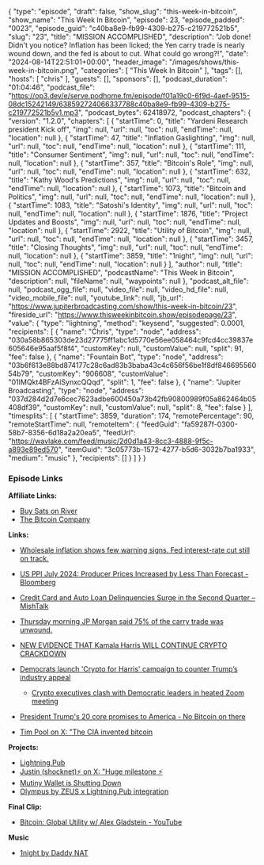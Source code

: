 {
  "type": "episode",
  "draft": false,
  "show_slug": "this-week-in-bitcoin",
  "show_name": "This Week In Bitcoin",
  "episode": 23,
  "episode_padded": "0023",
  "episode_guid": "c40ba8e9-fb99-4309-b275-c219772521b5",
  "slug": "23",
  "title": "MISSION ACCOMPLISHED",
  "description": "Job done! Didn't you notice? Inflation has been licked; the Yen carry trade is nearly wound down, and the fed is about to cut. What could go wrong?!",
  "date": "2024-08-14T22:51:01+00:00",
  "header_image": "/images/shows/this-week-in-bitcoin.png",
  "categories": [
    "This Week In Bitcoin"
  ],
  "tags": [],
  "hosts": [
    "chris"
  ],
  "guests": [],
  "sponsors": [],
  "podcast_duration": "01:04:46",
  "podcast_file": "https://op3.dev/e/serve.podhome.fm/episode/f01a19c0-6f9d-4aef-9515-08dc15242149/638592724066337788c40ba8e9-fb99-4309-b275-c219772521b5v1.mp3",
  "podcast_bytes": 62418972,
  "podcast_chapters": {
    "version": "1.2.0",
    "chapters": [
      {
        "startTime": 0,
        "title": "Yardeni Research president Kick off",
        "img": null,
        "url": null,
        "toc": null,
        "endTime": null,
        "location": null
      },
      {
        "startTime": 47,
        "title": "Inflation Gaslighting",
        "img": null,
        "url": null,
        "toc": null,
        "endTime": null,
        "location": null
      },
      {
        "startTime": 111,
        "title": "Consumer Sentiment",
        "img": null,
        "url": null,
        "toc": null,
        "endTime": null,
        "location": null
      },
      {
        "startTime": 357,
        "title": "Bitcoin's Role",
        "img": null,
        "url": null,
        "toc": null,
        "endTime": null,
        "location": null
      },
      {
        "startTime": 632,
        "title": "Kathy Wood's Predictions",
        "img": null,
        "url": null,
        "toc": null,
        "endTime": null,
        "location": null
      },
      {
        "startTime": 1073,
        "title": "Bitcoin and Politics",
        "img": null,
        "url": null,
        "toc": null,
        "endTime": null,
        "location": null
      },
      {
        "startTime": 1083,
        "title": "Satoshi's Identity",
        "img": null,
        "url": null,
        "toc": null,
        "endTime": null,
        "location": null
      },
      {
        "startTime": 1876,
        "title": "Project Updates and Boosts",
        "img": null,
        "url": null,
        "toc": null,
        "endTime": null,
        "location": null
      },
      {
        "startTime": 2922,
        "title": "Utility of Bitcoin",
        "img": null,
        "url": null,
        "toc": null,
        "endTime": null,
        "location": null
      },
      {
        "startTime": 3457,
        "title": "Closing Thoughts",
        "img": null,
        "url": null,
        "toc": null,
        "endTime": null,
        "location": null
      },
      {
        "startTime": 3859,
        "title": "1night",
        "img": null,
        "url": null,
        "toc": null,
        "endTime": null,
        "location": null
      }
    ],
    "author": null,
    "title": "MISSION ACCOMPLISHED",
    "podcastName": "This Week in Bitcoin",
    "description": null,
    "fileName": null,
    "waypoints": null
  },
  "podcast_alt_file": null,
  "podcast_ogg_file": null,
  "video_file": null,
  "video_hd_file": null,
  "video_mobile_file": null,
  "youtube_link": null,
  "jb_url": "https://www.jupiterbroadcasting.com/show/this-week-in-bitcoin/23",
  "fireside_url": "https://www.thisweekinbitcoin.show/episodepage/23",
  "value": {
    "type": "lightning",
    "method": "keysend",
    "suggested": 0.0001,
    "recipients": [
      {
        "name": "Chris",
        "type": "node",
        "address": "030a58b865303de23d27775ff1abc1d5770e56ee058464c9fcd4cc39837e605646e95aaf5f8f4",
        "customKey": null,
        "customValue": null,
        "split": 91,
        "fee": false
      },
      {
        "name": "Fountain Bot",
        "type": "node",
        "address": "03b6f613e88bd874177c28c6ad83b3baba43c4c656f56be1f8df84669556054b79",
        "customKey": "906608",
        "customValue": "01IMQkt4BFzAiSynxcQQqd",
        "split": 1,
        "fee": false
      },
      {
        "name": "Jupiter Broadcasting",
        "type": "node",
        "address": "037d284d2d7e6cec7623adbe600450a73b42fb90800989f05a862464b05408df39",
        "customKey": null,
        "customValue": null,
        "split": 8,
        "fee": false
      }
    ],
    "timesplits": [
      {
        "startTime": 3859,
        "duration": 174,
        "remotePercentage": 90,
        "remoteStartTime": null,
        "remoteItem": {
          "feedGuid": "fa59287f-0300-58b7-8356-6d18a2a20ea5",
          "feedUrl": "https://wavlake.com/feed/music/2d0d1a43-8cc3-4888-9f5c-a893e89ed570",
          "itemGuid": "3c05773b-1572-4277-b5d6-3032b7ba1933",
          "medium": "music"
        },
        "recipients": []
      }
    ]
  }
}


### Episode Links

**Affiliate Links:**

* [Buy Sats on River](https://river.com/signup?r=3CT4V56E)
* [The Bitcoin Company](https://app.thebitcoincompany.com/signup?ref=UNPLUGGED)

**Links:**

* [Wholesale inflation shows few warning signs. Fed interest-rate cut still on track.](https://www.marketwatch.com/livecoverage/ppi-report-for-july-wholesale-inflation-data-in-spotlight-during-rare-month-it-precedes-cpi/card/wholesale-inflation-shows-few-warning-signs-fed-interest-rate-cut-still-on-track--G83PvRGgeH8U7olPJtto)
* [US PPI July 2024: Producer Prices Increased by Less Than Forecast - Bloomberg](https://www.bloomberg.com/news/articles/2024-08-13/us-producer-prices-increased-by-less-than-forecast-in-july?embedded-checkout=true)
* [Credit Card and Auto Loan Delinquencies Surge in the Second Quarter – MishTalk](https://mishtalk.com/economics/credit-card-and-auto-loan-delinquencies-surge-in-the-second-quarter/)
* [Thursday morning JP Morgan said 75% of the carry trade was unwound. ](https://x.com/biancoresearch/status/1822682645287035161)
* [NEW EVIDENCE THAT Kamala Harris WILL CONTINUE CRYPTO CRACKDOWN](https://x.com/intangiblecoins/status/1823338570104352884)
* [Democrats launch 'Crypto for Harris' campaign to counter Trump’s industry appeal](https://www.foxbusiness.com/politics/democrats-launch-crypto-harris-campaign-counter-trumps-industry-appeal)

  * [Crypto executives clash with Democratic leaders in heated Zoom meeting ](https://www.foxbusiness.com/politics/crypto-executives-clash-democratic-leaders-heated-zoom-meeting.amp)

* [President Trump's 20 core promises to America - No Bitcoin on there](https://xcancel.com/GOP/status/1823019373403033993)
* [Tim Pool on X: "The CIA invented bitcoin](https://x.com/Timcast/status/1819750402637635707)

**Projects:**

* [Lightning.Pub](https://github.com/shocknet/Lightning.Pub#readme)
* [Justin (shocknet)⚡ on X: "Huge milestone ⚡️](https://x.com/shocknet_justin/status/1815892159746183207)
* [Mutiny Wallet is Shutting Down](https://archive.is/UwAUU)
* [Olympus by ZEUS x Lightning.Pub integration](https://blog.zeusln.com/olympus-lightning-pub-integration/)

**Final Clip:**

* [Bitcoin: Global Utility w/ Alex Gladstein - YouTube](https://www.youtube.com/watch?v=24waV3Fwvow)

**Music**

* [1night by Daddy NAT](https://podcastindex.org/podcast/6751084?episode=18165690894)
